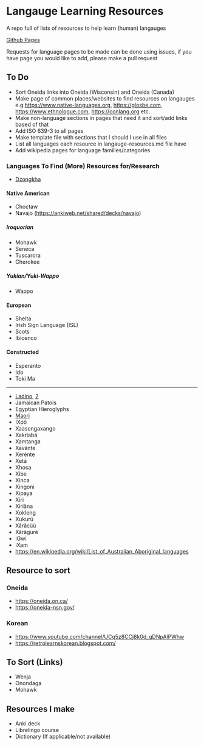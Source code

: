# Langauge Learning Resources
A repo full of lists of resources to help learn (human) langauges

[Github Pages](https://cutthroat78.github.io/Langauge-Learning-Resources/)

Requests for language pages to be made can be done using issues, if you have page you would like to add, please make a pull request

## To Do
- Sort Oneida links into Oneida (Wisconsin) and Oneida (Canada)
- Make page of common places/websites to find resources on langauges e.g https://www.native-languages.org, https://glosbe.com, https://www.ethnologue.com, https://conlang.org etc.
- Make non-language sections in pages that need it and sort/add links based of that
- Add ISO 639-3 to all pages
- Make template file with sections that I should I use in all files
- List all languages each resource in langauge-resources.md file have
- Add wikipedia pages for language families/categories
### Languages To Find (More) Resources for/Research
- [Dzongkha](https://en.wikipedia.org/wiki/Dzongkha)
#### Native American
- Choctaw
- Navajo (https://ankiweb.net/shared/decks/navajo)
##### Iroquorian
- Mohawk
- Seneca
- Tuscarora
- Cherokee
##### Yukian/Yuki-Wappo
- Wappo
#### European
- Shelta
- Irish Sign Language (ISL)
- Scots
- Ibicenco
#### Constructed 
- Esperanto
- Ido
- Toki Ma
---
- [Ladino](https://ladino.szabgab.com/), [2](https://github.com/szabgab/ladino)
- Jamaican Patois
- Egyptian Hieroglyphs
- [Maori](https://speakandlearnlanguages.com/learn-to-speak-maori/)
- !Xóõ
- Xaasongaxango
- Xakriabá
- Xamtanga
- Xavánte
- Xerénte
- Xetá
- Xhosa
- Xibe
- Xinca
- Xingoni
- Xipaya
- Xiri
- Xiriâna
- Xokleng
- Xukurú
- Xârâcùù
- Xârâgurè
- ǀGwi
- ǀXam
- https://en.wikipedia.org/wiki/List_of_Australian_Aboriginal_languages
## Resource to sort
### Oneida
- https://oneida.on.ca/
- https://oneida-nsn.gov/
### Korean
- https://www.youtube.com/channel/UCq5z8CCj8k0d_gDNpAlPWhw
- https://retrolearnskorean.blogspot.com/
## To Sort (Links)
- Wenja
- Onondaga
- Mohawk
## Resources I make
- Anki deck
- Librelingo course
- Dictionary (If applicable/not available)
